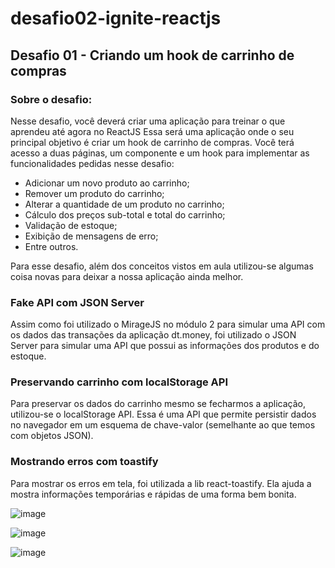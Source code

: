 # desafio02-ignite-reactjs

## Desafio 01 - Criando um hook de carrinho de compras

### Sobre o desafio: 
Nesse desafio, você deverá criar uma aplicação para treinar o que aprendeu até agora no ReactJS
Essa será uma aplicação onde o seu principal objetivo é criar um hook de carrinho de compras. Você terá acesso a duas páginas, um componente e um hook para implementar as funcionalidades pedidas nesse desafio:

- Adicionar um novo produto ao carrinho;
- Remover um produto do carrinho;
- Alterar a quantidade de um produto no carrinho;
- Cálculo dos preços sub-total e total do carrinho;
- Validação de estoque;
- Exibição de mensagens de erro;
- Entre outros.

Para esse desafio, além dos conceitos vistos em aula utilizou-se algumas coisa novas para deixar a nossa aplicação ainda melhor.

### Fake API com JSON Server
Assim como foi utilizado o MirageJS no módulo 2 para simular uma API com os dados das transações da aplicação dt.money, foi utilizado o JSON Server para simular uma API que possui as informações dos produtos e do estoque.

### Preservando carrinho com localStorage API
Para preservar os dados do carrinho mesmo se fecharmos a aplicação, utilizou-se o localStorage API.
Essa é uma API que permite persistir dados no navegador em um esquema de chave-valor (semelhante ao que temos com objetos JSON).

### Mostrando erros com toastify
Para mostrar os erros em tela, foi utilizada a lib react-toastify. Ela ajuda a mostra informações temporárias e rápidas de uma forma bem bonita.


![image](https://user-images.githubusercontent.com/74268252/126845414-48c18f6c-f39b-409a-aff1-bd0b9bd4401f.png)

![image](https://user-images.githubusercontent.com/74268252/126845440-fe041186-1e4b-43b6-b436-318cb71d35d1.png)

![image](https://user-images.githubusercontent.com/74268252/126845461-fee330a3-b380-4c0b-84c2-f0681fb2104d.png)


